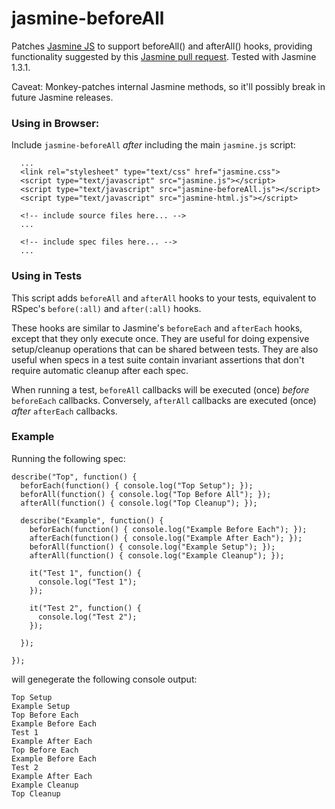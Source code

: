 jasmine-beforeAll
=================

Patches [Jasmine JS](http://pivotal.github.io/jasmine/) to support beforeAll() and afterAll() hooks,
providing functionality suggested by this  [Jasmine pull request](https://github.com/pivotal/jasmine/pull/56).
Tested with Jasmine 1.3.1.

Caveat: Monkey-patches internal Jasmine methods, so it'll possibly break in future Jasmine releases.

### Using in Browser:

Include `jasmine-beforeAll` *after* including the main `jasmine.js` script:
```
  ...
  <link rel="stylesheet" type="text/css" href="jasmine.css">
  <script type="text/javascript" src="jasmine.js"></script>
  <script type="text/javascript" src="jasmine-beforeAll.js"></script>
  <script type="text/javascript" src="jasmine-html.js"></script>

  <!-- include source files here... -->
  ...

  <!-- include spec files here... -->
  ...
```

### Using in Tests

This script adds `beforeAll` and `afterAll` hooks to your tests,
equivalent to RSpec's `before(:all)` and `after(:all)` hooks.

These hooks are similar to Jasmine's `beforeEach` and `afterEach` hooks, except that they only execute once.
They are useful for doing expensive setup/cleanup operations that can be shared between tests.  They are also
useful when specs in a test suite contain invariant assertions that don't require automatic cleanup after each
spec.

When running a test, `beforeAll` callbacks will be executed (once) *before* `beforeEach` callbacks.
Conversely, `afterAll` callbacks are executed (once) *after* `afterEach` callbacks.

### Example

Running the following spec:

```
describe("Top", function() {
  beforEach(function() { console.log("Top Setup"); });
  beforAll(function() { console.log("Top Before All"); });
  afterAll(function() { console.log("Top Cleanup"); });
  
  describe("Example", function() {
    beforEach(function() { console.log("Example Before Each"); });
    afterEach(function() { console.log("Example After Each"); });
    beforAll(function() { console.log("Example Setup"); });
    afterAll(function() { console.log("Example Cleanup"); });
    
    it("Test 1", function() {
      console.log("Test 1");
    });

    it("Test 2", function() {
      console.log("Test 2");
    });

  });
  
});
```

will genegerate the following console output:
```
Top Setup
Example Setup
Top Before Each
Example Before Each
Test 1
Example After Each
Top Before Each
Example Before Each
Test 2
Example After Each
Example Cleanup
Top Cleanup
```
